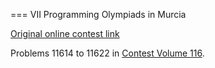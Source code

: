 === VII Programming Olympiads in Murcia

[Original online contest link](https://uva.onlinejudge.org/index.php?option=com_onlinejudge&Itemid=13&page=show_contest&contest=224)

Problems 11614 to 11622 in [Contest Volume 116](https://uva.onlinejudge.org/index.php?option=com_onlinejudge&Itemid=8&category=78).

